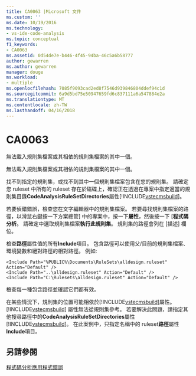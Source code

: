 ```yaml
---
title: CA0063 |Microsoft 文件
ms.custom: ''
ms.date: 10/19/2016
ms.technology:
- vs-ide-code-analysis
ms.topic: conceptual
f1_keywords:
- CA0063
ms.assetid: 0d54de7e-b446-4f45-94ba-46c5a6b58777
author: gewarren
ms.author: gewarren
manager: douge
ms.workload:
- multiple
ms.openlocfilehash: 7085f9093cad2ed8f7546d939846804ddef94c1d
ms.sourcegitcommit: 6a9d5bd75e50947659fd6c837111a6a547884e2a
ms.translationtype: MT
ms.contentlocale: zh-TW
ms.lasthandoff: 04/16/2018
---
```

# <a name="ca0063"></a>CA0063
無法載入規則集檔案或其相依的規則集檔案的其中一個。  
  
 無法載入規則集檔案或其相依的規則集檔案的其中一個。  
  
 找不到指定的規則集，或找不到其中一個規則集檔案包含在您的規則集。 請確定您 ruleset 中所有的 ruleset 存在於磁碟上，確認正在透過在專案中指定適當的規則集目錄**CodeAnalysisRuleSetDirectories**屬性[!INCLUDE[vstecmsbuild](../extensibility/internals/includes/vstecmsbuild_md.md)]。  
  
 若要偵錯錯誤，檢查您在文字編輯器中的規則集檔案。 若要尋找規則集檔案的路徑，以滑鼠右鍵按一下方案總管] 中的專案中，按一下**屬性**，然後按一下 [**程式碼分析**。 請確定中選取規則集檔案**執行此規則集**。 規則集的路徑會列在 [描述] 欄位。  
  
 檢查**路徑**屬性值的所有**Include**項目。 包含路徑可以使用父/目前的規則集檔案、 環境變數和絕對路徑的相對路徑。 例如:   
  
```  
<Include Path="%PUBLIC%\Documents\RuleSets\alldesign.ruleset" Action="Default" />  
<Include Path="..\alldesign.ruleset" Action="Default" />  
<Include Path="C:\Rulesets\alldesign.ruleset" Action="Default" />  
```  
  
 檢查每一種包含路徑並確認它們都有效。  
  
 在某些情況下，規則集的位置可能相依於[!INCLUDE[vstecmsbuild](../extensibility/internals/includes/vstecmsbuild_md.md)]屬性。 [!INCLUDE[vstecmsbuild](../extensibility/internals/includes/vstecmsbuild_md.md)] 屬性無法從規則集參考。 若要解決此問題，請指定其他搜尋路徑中的**CodeAnalysisRuleSetDirectories**屬性[!INCLUDE[vstecmsbuild](../extensibility/internals/includes/vstecmsbuild_md.md)]。 在此案例中，只指定名稱中的 ruleset**路徑**屬性**Include**項目。  
  
## <a name="see-also"></a>另請參閱  
 [程式碼分析應用程式錯誤](../code-quality/code-analysis-application-errors.md)   
